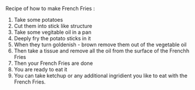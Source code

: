 Recipe of how to make French Fries :

1) Take some potatoes 
2) Cut them into stick like structure
3) Take some vegitable oil in a pan 
4) Deeply fry the potato sticks in it 
5) When they turn goldenish - brown remove them out of the vegetable oil
6) Then take a tissue and remove all the oil from the surface of the Frenchh Fries
7) Then your French Fries are done 
8) You are ready to eat it
9) You can take ketchup or any additional ingridient you like to eat with the French Fries.